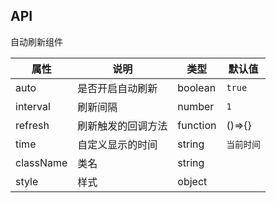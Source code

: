 
## API

自动刷新组件

| 属性      | 说明               | 类型     | 默认值     |
| --------- | ------------------ | -------- | ---------- |
| auto      | 是否开启自动刷新   | boolean  | `true`     |
| interval  | 刷新间隔           | number   | `1`        |
| refresh   | 刷新触发的回调方法 | function | ()=>{}     |
| time      | 自定义显示的时间   | string   | `当前时间` |
| className | 类名               | string   |            |
| style     | 样式               | object   |            |


